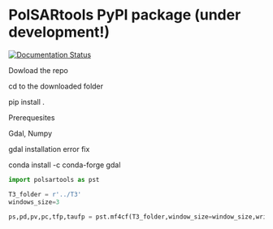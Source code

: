 # PolSARtools PyPI package (under development!)
 
 [![Documentation Status](https://readthedocs.org/projects/polsartools/badge/?version=latest)](https://polsartools.readthedocs.io/en/latest/?badge=latest)

 Dowload the repo
 
 cd to the downloaded folder
 
 pip install .
 
 Prerequesites 
 
 Gdal, Numpy
 
 gdal installation error fix
 
 conda install -c conda-forge gdal
 
```python
import polsartools as pst

T3_folder = r'../T3'
windows_size=3

ps,pd,pv,pc,tfp,taufp = pst.mf4cf(T3_folder,window_size=window_size,write_flag=1)

```
